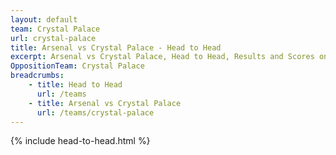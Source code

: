 ```yaml
---
layout: default
team: Crystal Palace
url: crystal-palace
title: Arsenal vs Crystal Palace - Head to Head
excerpt: Arsenal vs Crystal Palace, Head to Head, Results and Scores on History of Arsenal Football Club
OppositionTeam: Crystal Palace
breadcrumbs:
    - title: Head to Head
      url: /teams
    - title: Arsenal vs Crystal Palace
      url: /teams/crystal-palace
---
```


{% include head-to-head.html %}